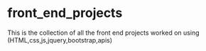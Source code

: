 # front_end_projects


This is the collection of all the front end projects worked on using (HTML,css,js,jquery,bootstrap,apis)


